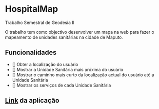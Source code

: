 # HospitalMap
 Trabalho Semestral de Geodesia II

O trabalho tem como objectivo desenvolver um mapa na web para fazer o mapeamento de unidades sanitárias na cidade de Maputo.

## Funcionalidades
- [] Obter a localização do usuário
- [] Mostrar a Unidade Sanitária mais próxima do usuário
- [] Mostrar o caminho mais curto da localização actual do usuário até a Unidade Sanitária
- [] Mostrar os serviços de cada Unidade Sanitária

## [Link](https://fernandogomesfg.github.io/HospitalMap/) da aplicação

